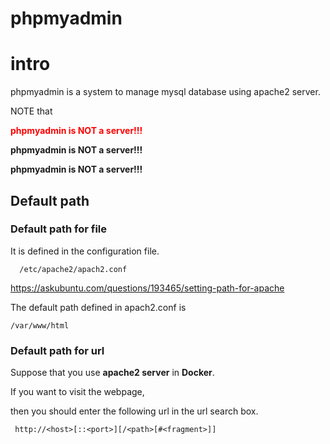 # phpmyadmin
# intro
phpmyadmin is a system to manage mysql database using apache2 server.

NOTE that 

<p style='color:red;'><b>phpmyadmin is NOT a server!!!</b></p>

<b>phpmyadmin is NOT a server!!!</b>

<b>phpmyadmin is NOT a server!!!</b>

## Default path
### Default path for file

It is defined in the configuration file. 

      /etc/apache2/apach2.conf
      
https://askubuntu.com/questions/193465/setting-path-for-apache

The default path defined in apach2.conf is 

    /var/www/html
    
### Default path for url
Suppose that you use <b>apache2 server</b> in <b>Docker</b>.

If you want to visit the webpage, 

then you should enter the following url in the url search box.

     http://<host>[::<port>][/<path>[#<fragment>]]

